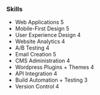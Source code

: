 ### Skills

- Web Applications <span>5</span>
- Mobile-First Design <span>5</span>
- User Experience Design <span>4</span>
- Website Analytics <span>4</span>
- A/B Testing <span>4</span>
- Email Creation <span>5</span>
- CMS Administration <span>4</span>
- Wordpress Plugins + Themes <span>4</span>
- API Integration <span>4</span>
- Build Automation + Testing <span>3</span>
- Version Control <span>4</span>
